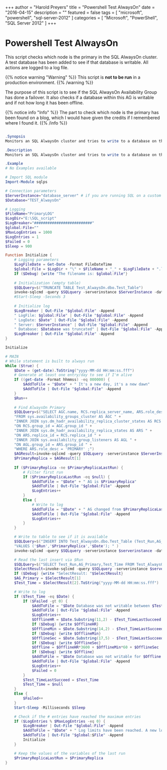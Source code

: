 +++
author = "Harold Preyers"
title = "Powershell Test AlwaysOn"
date = "2016-04-15"
description = ""
featured = false
tags = [
    "microsoft",
    "powershell",
    "sql-server-2012"
]
categories = [
    "Microsoft",
    "PowerShell",
    "SQL Server 2012"
]
+++

# Powershell Test AlwaysOn

This script checks which node is the primary in the SQL AlwaysOn cluster. A test database has been added to see if that database is writable. All actions are logged to a log file.

{{% notice warning "Warning" %}}
This script is **not to be run** in a production environment.
{{% /warning %}}

The purpose of this script is to see if the SQL AlwaysOn Availability Group has done a failover. It also checks if a database within this AG is writable and if not how long it has been offline.

{{% notice info "Info" %}}
The part to check which node is the primary has been found on a blog, which I would have given the credits if I remembered where I found it.
{{% /info %}}

```powershell

.Synopsis
Monitors an SQL AlwaysOn cluster and tries to write to a database on this AlwaysOn cluster.

.Description
Monitors an SQL AlwaysOn cluster and tries to write to a database on this AlwaysOn cluster.

.Example
# No Examples available

# Import SQL module
Import-Module sqlps

# Connection parameters
$ServerInstance="database_server" # if you are running SQL on a custom port it should be "database_server,port"
$Database="TEST_AlwaysOn"

# Logging
$FileName="PrimaryLOG"
$LogDir="E:\SQL_script"
$LogBreaker="##########################"
$global:File=""
$MaxLogEntries = 1000
$LogEntries = 1
$Failed = 0
$Sleep = 900

Function Initialize {
	# Logging parameters
	$LogFileDate = Get-Date -Format FileDateTime
	$global:File = $LogDir + "\" + $FileName + "_" + $LogFileDate + ".log"
	If ($Debug) {write "The filename is: $global:File"}
 
	# Initialization (empty table)
	$SQLQuery=$("TRUNCATE TABLE Test_AlwaysOn.dbo.Test_Table")
	invoke-sqlcmd -query $SQLquery -serverinstance $ServerInstance -database $Database
	#Start-Sleep -Seconds 3
 
	# Initialize log
	$LogBreaker | Out-File "$global:File" -Append
	" LogFile: $global:File" | Out-File "$global:File" -Append
	" LogDate: $Date" | Out-File "$global:File" -Append
	" Server: $ServerInstance" | Out-File "$global:File" -Append
	" Database: $Database was truncated" | Out-File "$global:File" -Append
	$LogBreaker | Out-File "$global:File" -Append
}

Initialize

# MAIN
# While statement is built to always run
While ($true) {
	$Date = (get-date).ToString("yyyy-MM-dd HH:mm:ss.fff")
	# Generate at least one entry/day to see if I'm alive
	If ((get-date -Format hhmmss) -eq 000000) {
		$AddToFile = "$Date" + " It's a new day, it's a new dawn"
		$AddToFile | Out-File "$global:File" -Append
	}
	$Run++
 
	# Find AlwaysOn Primary
	$SQLQuery=$("SELECT AGC.name, RCS.replica_server_name, ARS.role_desc, AGL.dns_name " +
	"FROM sys.availability_groups_cluster AS AGC " +
	"INNER JOIN sys.dm_hadr_availability_replica_cluster_states AS RCS " +
	"ON RCS.group_id = AGC.group_id " +
	"INNER JOIN sys.dm_hadr_availability_replica_states AS ARS " +
	"ON ARS.replica_id = RCS.replica_id " +
	"INNER JOIN sys.availability_group_listeners AS AGL " +
	"ON AGL.group_id = ARS.group_id " +
	"WHERE ARS.role_desc = 'PRIMARY' ;")
	$AGResult=invoke-sqlcmd -query $SQLquery -serverinstance $ServerInstance -database $Database
	$PrimaryReplica = $AGResult[1]
 
	If ($PrimaryReplica -ne $PrimaryReplicaLastRun) {
		# Filter first run
		If ($PrimaryReplicaLastRun -eq $null) {
			$AddToFile = "$Date" + " AG is $PrimaryReplica"
			$AddToFile | Out-File "$global:File" -Append
			$LogEntries++
		}
		Else {
			# Write to log
			$AddToFile = "$Date" + " AG changed from $PrimaryReplicaLastRun to $PrimaryReplica"
			$AddToFile | Out-File "$global:File" -Append
			$LogEntries++
		}
	}

	# Write to table to see if it is available
	$SQLQuery=$("INSERT INTO Test_AlwaysOn.dbo.Test_Table (Test_Run,AG_Primary,Test_Time) " +
	"VALUES ('$Run','$PrimaryReplica','$Date'); " )
	invoke-sqlcmd -query $SQLquery -serverinstance $serverinstance -database $database

	# Read the last insert via $Run
	$SQLQuery=$("SELECT Test_Run,AG_Primary,Test_Time FROM Test_AlwaysOn.dbo.Test_Table where Test_run = $Run")
	$SelectResult=invoke-sqlcmd -query $SQLquery -serverinstance $serverinstance -database $database
	If ($Debug) {write "SelectResult: "$SelectResult}
	$AG_Primary = $SelectResult[1]
	$Test_Time = $SelectResult[2].ToString("yyyy-MM-dd HH:mm:ss.fff")

	# Write to log
	If ($Test_Time -eq $Date) {
		If ($Failed -gt 0) {
			$AddToFile = "$Date Database was not writable between $Test_TimeLastSucceed and $Date, we tried $Failed times."
			$AddToFile | Out-File "$global:File" -Append
			$LogEntries++
			$OfflineHR = $Date.Substring(11,2) - $Test_TimeLastSucceed.Substring(11,2)
			If ($Debug) {write $OfflineHR}
			$OfflineMin = $Date.Substring(14,2) - $Test_TimeLastSucceed.Substring(14,2)
			If ($Debug) {write $OfflineMin}
			$OfflineSec = $Date.Substring(17,5) - $Test_TimeLastSucceed.Substring(17,5)
			If ($Debug) {write $OfflineSec}
			$Offline = $OfflineHR*3600 + $OfflineMin*60 + $OfflineSec
			If ($Debug) {write $Offline}
			$AddToFile = "$Date Database was not writable for $Offline seconds."
			$AddToFile | Out-File "$global:File" -Append
			$LogEntries++
			$Failed = 0
		}
		$Test_TimeLastSucceed = $Test_Time
		$Test_Time = $null
	}
	Else {
		$Failed++
	}
	Start-Sleep -Milliseconds $Sleep

	# Check if the # entries have reached the maximum entries
	If ($LogEntries % $MaxLogEntries -eq 0) {
		$LogBreaker | Out-File "$global:File" -Append
		$AddToFile = "$Date" + " Log limits have been reached. A new log file will be started."
		$AddToFile | Out-File "$global:$File" -Append
		Initialize
	}

	# Keep the values of the variables of the last run
	$PrimaryReplicaLastRun = $PrimaryReplica
}

```